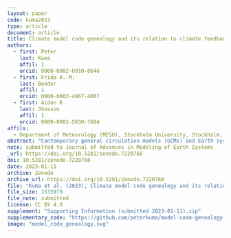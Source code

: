 ```yaml
---
layout: paper
code: kuma2023
type: article
document: article
title: Climate model code genealogy and its relation to climate feedbacks and sensitivity
authors:
  - first: Peter
    last: Kuma
    affil: 1
    orcid: 0000-0002-0910-8646
  - first: Frida A.-M.
    last: Bender
    affil: 1
    orcid: 0000-0003-4867-4007
  - first: Aiden R.
    last: Jönsson
    affil: 1
    orcid: 0000-0002-5830-7684
affils:
  - Department of Meteorology (MISU), Stockholm University, Stockholm, Sweden
abstract: "Contemporary general circulation models (GCMs) and Earth system models (ESMs) are developed by a large number of modeling groups globally. They use a wide range of representations of physical processes, allowing for structural (code) uncertainty to be partially quantified with multi-model ensembles (MMEs). Many models in the MMEs of the Coupled Model Intercomparison Project (CMIP) have a common development history due to sharing of code and schemes. This makes their projections statistically dependent and introduces biases in MME statistics. Previous research has focused on model output and code dependence, and model code genealogy of CMIP models has not been fully analyzed. We present a full reconstruction of CMIP3, CMIP5 and CMIP6 code genealogy of 167 atmospheric models, GCMs, and ESMs (of which 114 participated in CMIP) based on the available literature, with a focus on the atmospheric component and atmospheric physics. We identify 12 main model families. We propose family and code weighting methods designed to reduce the effect of model structural dependence in MMEs. We analyze weighted effective climate sensitivity (ECS), climate feedbacks, forcing, and global mean near-surface air temperature, and how they differ by model family. Models in the same family often have similar climate properties. We show that weighting can partially reconcile differences in ECS and cloud feedbacks between CMIP5 and CMIP6. The results can help in understanding structural dependence between CMIP models, and the proposed code and family weighting methods can be used in MME assessments to ameliorate model structural sampling biases."
note: submitted to Journal of Advances in Modeling of Earth Systems
_url: https://doi.org/10.5281/zenodo.7220768
doi: 10.5281/zenodo.7220768
date: 2023-01-11
archive: Zenodo
archive_url: https://doi.org/10.5281/zenodo.7220768
file: "Kuma et al. (2023), Climate model code genealogy and its relation to climate feedbacks and sensitivity (submitted 2023-01-11).pdf"
file_size: 1535979
file_note: submitted
license: CC BY 4.0
supplement: "Supporting Information (submitted 2023-01-11).zip"
supplementary_code: "https://github.com/peterkuma/model-code-genealogy-2022/"
image: "model_code_genealogy.svg"
---
```

